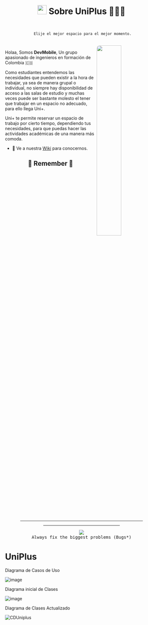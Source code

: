 <!-- Stats -->
<h1 align="center"><img src="https://raw.githubusercontent.com/iampavangandhi/iampavangandhi/master/gifs/Hi.gif" width="30px" height="30px"> Sobre UniPlus 👨🏼‍🚀</h1>
<br>

<samp align="center">
  
  ```text
   Elije el mejor espacio para el mejor momento.
  ```
  
</samp>

<br>
<a href="https://github.com/IntroCompuMovil202230/UniPlus">
  <img align="right" src="./assets/supermavster.gif" width="40%" style="border-radius: 10px"/>
</a>


Holaa, Somos <b>DevMobile</b>, Un grupo apasionado de ingenieros en formación de Colombia 🇨🇴

Como estudiantes entendemos las necesidades que pueden existir a la hora de trabajar, ya sea de manera grupal o individual, no siempre hay disponibilidad de acceso a las salas de estudio y muchas veces puede ser bastante molesto el tener que trabajar en un espacio no adecuado, para ello llega Uni+.

Uni+ te permite reservar un espacio de trabajo por cierto tiempo, dependiendo tus necesidades, para que puedas hacer las actividades académicas de una manera más comoda. 

- 🚀 Ve a nuestra [Wiki](https://github.com/IntroCompuMovil202230/UniPlus/wiki) para conocernos.


<!-- Remember -->
<div align="center">
<h2>🚀 Remember 🐛</h2>
<hr width="80%">
<hr width="50%">
</div>
<p align=center>
  <img alig src="./assets/supermavsters.gif" />
  <br>
<samp align="center">
Always fix the biggest problems (Bugs*)
</samp>
</p>



# UniPlus

Diagrama de Casos de Uso

![image](https://user-images.githubusercontent.com/75964273/185029389-d58fc392-6532-4d31-877a-f07024334c5a.png)

Diagrama inicial de Clases

![image](https://user-images.githubusercontent.com/75964273/185038177-9cc60c4c-63d7-49e9-a681-6e7c2ff3610a.png)

Diagrama de Clases Actualizado

![CDUniplus](https://user-images.githubusercontent.com/75964273/196597976-4a7da976-41f0-43fb-a382-021f08d5c46d.jpg)

